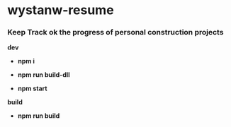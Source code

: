 #  wystanw-resume

### Keep Track ok the progress of personal construction projects

**dev**

- **npm i**

- **npm run build-dll**

- **npm start**



**build**

- **npm run build**